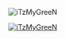 <p><img align="center" src="https://raw.githubusercontent.com/iTzMyGreeN/informations/main/divider.webp" alt="iTzMyGreeN" /></p>
<a href="">
  <img align="center" src="https://raw.githubusercontent.com/iTzMyGreeN/informations/main/discord.webp" alt="iTzMyGreeN">
</a>
